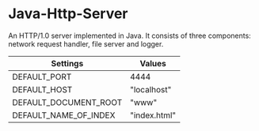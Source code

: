 # Java-Http-Server
An HTTP/1.0 server implemented in Java. It consists of three components: network request handler, file server and logger. 

Settings              | Values
--------------------- | -------------
DEFAULT_PORT          | 4444
DEFAULT_HOST          | "localhost"
DEFAULT_DOCUMENT_ROOT | "www"
DEFAULT_NAME_OF_INDEX | "index.html"

